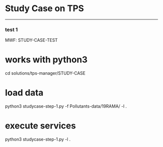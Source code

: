 # Study Case on TPS
---

### test 1
MWF: STUDY-CASE-TEST



# works with python3
cd solutions/tps-manager/STUDY-CASE
# load data
python3 studycase-step-1.py -f Pollutants-data/19RAMA/ -l .
# execute services
python3 studycase-step-1.py -l .